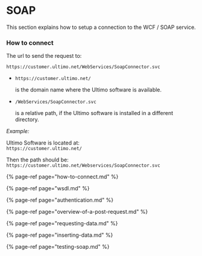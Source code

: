 # SOAP

This section explains how to setup a connection to the WCF / SOAP service.

### How to connect

The url to send the request to:

`https://customer.ultimo.net/WebServices/SoapConnector.svc`

* `https://customer.ultimo.net/` 

  is the domain name where the Ultimo software is available.  

* `/WebServices/SoapConnector.svc` 

  is a relative path, if the Ultimo software is installed in a different directory.

_Example:_

Ultimo Software is located at:  
`https://customer.ultimo.net/`

Then the path should be:  
`https://customer.ultimo.net/Webservices/SoapConnector.svc`

{% page-ref page="how-to-connect.md" %}

{% page-ref page="wsdl.md" %}

{% page-ref page="authentication.md" %}

{% page-ref page="overview-of-a-post-request.md" %}

{% page-ref page="requesting-data.md" %}

{% page-ref page="inserting-data.md" %}

{% page-ref page="testing-soap.md" %}



